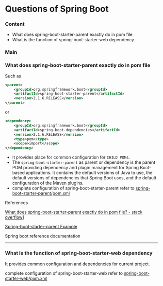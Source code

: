 # Questions of Spring Boot

### Content

- What does spring-boot-starter-parent exactly do in pom file
- What is the function of spring-boot-starter-web  dependency



### Main



### What does spring-boot-starter-parent exactly do in pom file

Such as

```xml
<parent>
	<groupId>org.springframework.boot</groupId>
	<artifactId>spring-boot-starter-parent</artifactId>
	<version>2.1.6.RELEASE</version>
</parent>
```

or

```xml
<dependency>
	<groupId>org.springframework.boot</groupId>
	<artifactId>spring-boot-dependencies</artifactId>
	<version>2.1.6.RELEASE</version>
	<type>pom</type>
	<scope>import</scope>
</dependency>
```

- It provides place for common configuration for `CHILD POM`s.
- The `spring-boot-starter-parent` as parent or dependency is the parent POM providing dependency and plugin management for Spring Boot-based applications. It contains the default versions of Java to use, the default versions of dependencies that Spring Boot uses, and the default configuration of the Maven plugins. 
- complete configuration of spring-boot-starter-parent  refer to [spring-boot-starter-parent/pom.xml](https://github.com/spring-projects/spring-boot/blob/master/spring-boot-project/spring-boot-starters/spring-boot-starter-parent/pom.xml)

References

[What does spring-boot-starter-parent exactly do in pom file? - stack overflow](https://stackoverflow.com/questions/43305016/what-does-spring-boot-starter-parent-exactly-do-in-pom-file)]

[Spring-boot-starter-parent Example](https://howtodoinjava.com/spring-boot2/spring-boot-starter-parent-dependency/)

Spring boot reference documentation

---

### What is the function of spring-boot-starter-web  dependency

It provides common configuration and dependencies for current project.

complete configuration of spring-boot-starter-web  refer to [spring-boot-starter-web/pom.xml](https://github.com/spring-projects/spring-boot/blob/master/spring-boot-project/spring-boot-starters/spring-boot-starter-web/pom.xml)